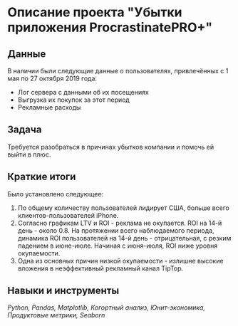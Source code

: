 # Описание проекта "Убытки приложения ProcrastinatePRO+"
 
## Данные
В наличии были следующие данные о пользователях, привлечённых с 1 мая по 27 октября 2019 года:
- Лог сервера с данными об их посещениях
- Выгрузка их покупок за этот период
- Рекламные расходы

## Задача
Требуется разобраться в причинах убытков компании и помочь ей выйти в плюс.

## Краткие итоги
Было установлено следующее:
1) По общему количеству пользователей лидирует США, больше всего клиентов-пользователей iPhone. 
2) Согласно графикам LTV и ROI - реклама не окупается. ROI на 14-й день - около 0.8. На протяжении всего наблюдаемого периода, динамика ROI пользователей на 14-й день - отрицательная, с резким падением в июне-июле. Начиная с июня-июля, ROI ниже уровня окупаемости.
3) Одна из основных причин низкой окупаемости - излишне высокие вложения в неэффективный рекламный канал TipTop.

## Навыки и инструменты
*Python, Pandas, Matplotlib, Когортный анализ, Юнит-экономика, Продуктовые метрики, Seaborn*
